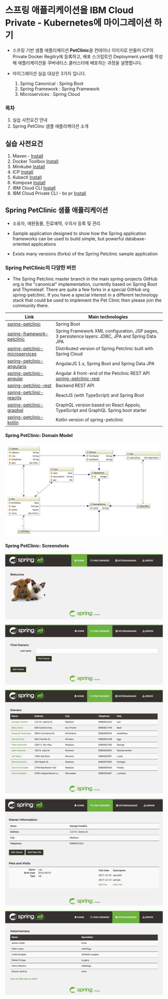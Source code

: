 # 스프링 애플리케이션을 IBM Cloud Private - Kubernetes에 마이그레이션 하기
  
* 스프링 기반 샘플 애플리케이션 **PetClinic**을 컨테이너 이미지로 만들어 ICP의 Private Docker Regitry에 등록하고, 배포 스크립트인 Deployment.yaml를 작성해 애플리케이션을 쿠버네티스 클러스터에 배포하는 과정을 설명합니다.

* 마이그레이션 실습 대상은 3가지 입니다.
	1. Spring Canonical : Spring Boot 
	2. Spring Framework : Spring Framework
	3. Microservices : Spring Cloud

### 목차

1. 실습 사전요건 안내
2. Spring PetClinc 샘플 애플리케이션 소개

## 실습 사전요건

1. Maven - [Install](https://maven.apache.org/install.html)
2. Docker Toolbox [Install](https://docs.docker.com/toolbox/overview/)
3. Minikube [Install](https://github.com/kubernetes/minikube)
4. ICP [Install](https://github.com/IBM/deploy-ibm-cloud-private/blob/master/docs/deploy-vagrant.md)
5. Kubectl [Install](https://kubernetes.io/docs/tasks/tools/install-kubectl/)
6. Kompose [Install](https://github.com/kubernetes/kompose)
7. IBM Cloud CLI  [Install](https://console.bluemix.net/docs/cli/reference/bluemix_cli/get_started.html#getting-started)
7. IBM Cloud Private CLI - bx pr [Install](https://www.ibm.com/support/knowledgecenter/en/SSBS6K_2.1.0/manage_cluster/install_cli.html)


## Spring PetClinic 샘플 애플리케이션

* 소유자, 애완동물, 진료예약, 수의사 등록 및 관리

* Sample application designed to show how the Spring application frameworks can
be used to build simple, but powerful database-oriented applications

* Exists many versions (forks) of the Spring Petclinic sample application

### Spring PetClinic의 다양한 버전

* The Spring Petclinic master branch in the main spring-projects GitHub org is the "canonical" implementation, currently based on Spring Boot and Thymeleaf. There are quite a few forks in a special GitHub org spring-petclinic. If you have a special interest in a different technology stack that could be used to implement the Pet Clinic then please join the community there.

Link	| Main technologies
-------|-----
[spring-petclinic](https://github.com/spring-projects/spring-petclinic)	| Spring Boot
[spring-framework-petclinic](https://github.com/spring-petclinic/spring-framework-petclinic)	| Spring Framework XML configuration, JSP pages, 3 persistence layers: JDBC, JPA and Spring Data JPA
[spring-petclinic-microservices](https://github.com/spring-petclinic/spring-petclinic-microservices)	| Distributed version of Spring Petclinic built with Spring Cloud
[spring-petclinic-angularjs](https://github.com/spring-petclinic/spring-petclinic-angularjs)	| AngularJS 1.x, Spring Boot and Spring Data JPA
[spring-petclinic-angular](https://github.com/spring-petclinic/spring-petclinic-angular)	| Angular 4 front-end of the Petclinic REST API [spring-petclinic-rest](https://github.com/spring-petclinic/spring-petclinic-rest)
[spring-petclinic-rest](https://github.com/spring-petclinic/spring-petclinic-rest)	|	Backend REST API
[spring-petclinic-reactjs](https://github.com/spring-petclinic/spring-petclinic-reactjs)	| ReactJS (with TypeScript) and Spring Boot
[spring-petclinic-graphql](https://github.com/spring-petclinic/spring-petclinic-graphql)	| GraphQL version based on React Appolo, TypeScript and GraphQL Spring boot starter
[spring-petclinic-kotlin](https://github.com/spring-petclinic/spring-petclinic-kotlin)		| Kotlin version of spring-petclinic


#### Spring PetClinic: Domain Model

![Domain model](images/Domain_Model.png)

#### Spring PetClinic: Screenshots

![Welcome](images/UI_Welcome.png)

![](images/UI_OwnerFind.png)

![](images/UI_OwnerList.png)

![](images/UI_OwnerDetail.png)

![](images/UI_VetsList.png) 

  








